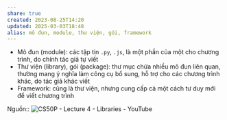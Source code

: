 ```yaml
---
share: true
created: 2023-08-25T14:20
updated: 2025-03-03T18:48
alias: mô đun, module, thư viện, gói, framework
---
```

- Mô đun (module): các tập tin `.py`, `.js`, là một phần của một cho chương trình, do chính tác giả tự viết
- Thư viện (library), gói (package): thư mục chứa nhiều mô đun liên quan, thường mang ý nghĩa làm công cụ bổ sung, hỗ trợ cho các chương trình khác, do tác giả khác viết
- Framework: cũng là thư viện, nhưng cung cấp cả một cách tư duy mới để viết chương trình

Nguồn:: ![CS50P - Lecture 4 - Libraries - YouTube](https://youtu.be/MztLZWibctI)

